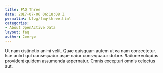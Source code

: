 ```yaml
---
title: FAQ Three
date: 2017-07-06 06:18:08 Z
permalink: blog/faq-three.html
categories:
- About OpenActive Data
layout: faq
author: George
---
```


Ut nam distinctio animi velit. Quae quisquam autem ut ea nam consectetur. Iste animi qui consequatur aspernatur consequatur dolore. Ratione voluptas provident quidem assumenda aspernatur. Omnis excepturi omnis delectus aut.